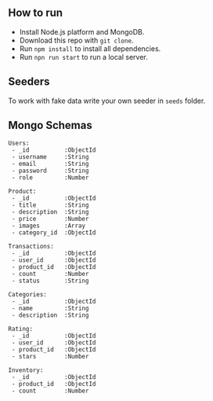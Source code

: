 ## How to run

 - Install Node.js platform and MongoDB.
 - Download this repo with `git clone`.
 - Run `npm install` to install all dependencies.
 - Run `npn run start` to run a local server.

## Seeders

To work with fake data write your own seeder in `seeds` folder.

## Mongo Schemas

```
Users:
 - _id          :ObjectId
 - username     :String
 - email        :String
 - password     :String
 - role         :Number
```

```
Product:
 - _id          :ObjectId
 - title        :String
 - description  :String
 - price        :Number
 - images       :Array
 - category_id  :ObjectId
```

```
Transactions:
 - _id          :ObjectId
 - user_id      :ObjectId
 - product_id   :ObjectId
 - count        :Number
 - status       :String
```

```
Categories:
 - _id          :ObjectId
 - name         :String
 - description  :String
```

```
Rating:
 - _id          :ObjectId
 - user_id      :ObjectId
 - product_id   :ObjectId
 - stars        :Number
```

```
Inventory:
 - _id          :ObjectId
 - product_id   :ObjectId
 - count        :Number
```
